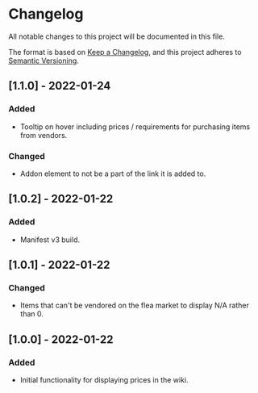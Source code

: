 # Changelog

All notable changes to this project will be documented in this file.

The format is based on [Keep a Changelog](https://keepachangelog.com/en/1.0.0/),
and this project adheres to [Semantic Versioning](https://semver.org/spec/v2.0.0.html).

## [1.1.0] - 2022-01-24

### Added

- Tooltip on hover including prices / requirements for purchasing items from vendors.

### Changed

- Addon element to not be a part of the link it is added to.

## [1.0.2] - 2022-01-22

### Added

- Manifest v3 build.

## [1.0.1] - 2022-01-22

### Changed

- Items that can't be vendored on the flea market to display N/A rather than 0.

## [1.0.0] - 2022-01-22

### Added

- Initial functionality for displaying prices in the wiki.
